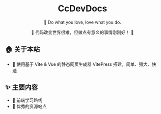<h1 align="center">
CcDevDocs
</h1>

<p align="center">
💖 Do what you love, love what you do.
</p>

<p align="center">
🌟 代码改变世界很难，但做点有意义的事情刚刚好！ 🌟 
</p>

## 🏠 关于本站

-   🚀 使用基于 Vite & Vue 的静态网页生成器 VitePress 搭建，简单、强大、快速

## ✨ 主要内容

-   📌 前端学习路线
-   🔗 优秀的资源站点
